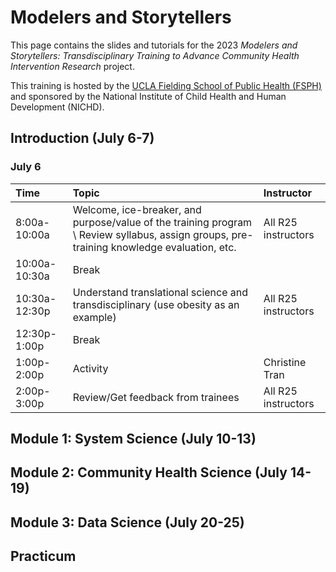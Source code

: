 # Modelers and Storytellers

This page contains the slides and tutorials for the 2023 *Modelers and Storytellers: Transdisciplinary Training to Advance Community Health Intervention Research* project.

This training is hosted by the [UCLA Fielding School of Public Health (FSPH)](https://ph.ucla.edu/) and sponsored by the National Institute of Child Health and Human Development (NICHD).

## Introduction (July 6-7)

### July 6

| Time          | Topic                                                                                                                                   | Instructor          |
|:----------------------|:------------------------|:------------------------|
| 8:00a-10:00a  | Welcome, ice-breaker, and purpose/value of the training program \ Review syllabus, assign groups, pre-training knowledge evaluation, etc. | All R25 instructors |
| 10:00a-10:30a | Break                                                                                                                                   |                     |
| 10:30a-12:30p | Understand translational science and transdisciplinary (use obesity as an example)                                                      | All R25 instructors |
| 12:30p-1:00p  | Break                                                                                                                                   |                     |
| 1:00p-2:00p   | Activity                                                                                                                                | Christine Tran      |
| 2:00p-3:00p   | Review/Get feedback from trainees                                                                                                       | All R25 instructors |

## Module 1: System Science (July 10-13)

## Module 2: Community Health Science (July 14-19)

## Module 3: Data Science (July 20-25)

## Practicum
